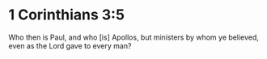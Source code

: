 # 1 Corinthians 3:5

Who then is Paul, and who [is] Apollos, but ministers by whom ye believed, even as the Lord gave to every man?